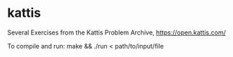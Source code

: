 # kattis
Several Exercises from the Kattis Problem Archive,  https://open.kattis.com/

To compile and run:
make && ./run < path/to/input/file
